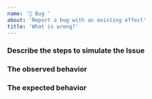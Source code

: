 ```yaml
---
name: '🐞 Bug '
about: 'Report a bug with an existing effect'
title: 'What is wrong?'
---
```


### Describe the steps to simulate the Issue


### The observed behavior


### The expected behavior
